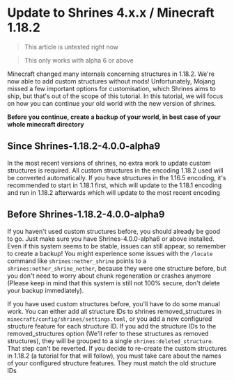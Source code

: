 # Update to Shrines 4.x.x / Minecraft 1.18.2

> This article is untested right now

> This only works with alpha 6 or above

Minecraft changed many internals concerning structures in 1.18.2. We're now able to add custom structures without mods!
Unfortunately, Mojang missed a few important options for customisation, which Shrines aims to ship, but that's out of the scope
of this tutorial. In this tutorial, we will focus on how you can continue your old world with the new version of shrines.

**Before you continue, create a backup of your world, in best case of your whole minecraft directory**

## Since Shrines-1.18.2-4.0.0-alpha9

In the most recent versions of shrines, no extra work to update custom structures is required. All custom structures
in the encoding 1.18.2 used will be converted automatically. If you have structures in the 1.16.5 encoding, it's recommended to start in 1.18.1 first,
which will update to the 1.18.1 encoding and run in 1.18.2 afterwards which will update to the most recent encoding

## Before Shrines-1.18.2-4.0.0-alpha9

If you haven't used custom structures before, you should already be good to go. Just make sure you have Shrines-4.0.0-alpha6 or above installed.
Even if this system seems to be stable, issues can still appear, so remember to create a backup! You might experience some issues
with the `/locate` command like `shrines:nether_shrine` points to a `shrines:nether_shrine_nether`, because they were one structure before,
but you don't need to worry about chunk regeneration or crashes anymore (Please keep in mind that this system is still not 100% secure,
don't delete your backup immediately).

If you have used custom structures before, you'll have to do some manual work. You can either add all structure IDs
to shrines removed_structures in `minecraft/config/shrines/settings.toml`, or you add a new configured structure feature for 
each structure ID. If you add the structure IDs to the removed_structures option (We'll refer to these structures as removed structures),
they will be grouped to a single `shrines:deleted_structure`. That step can't be reverted.
If you decide to re-create the custom structures in 1.18.2 (a tutorial for that will follow), you must take care about the names of
your configured structure features. They must match the old structure IDs